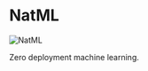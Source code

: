 # NatML

![NatML](https://raw.githubusercontent.com/natsuite/NatML/main/.media/wall.png)

Zero deployment machine learning.